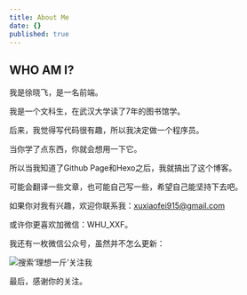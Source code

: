 ```yaml
---
title: About Me
date: {}
published: true
---
```


## WHO AM I?

我是徐晓飞，是一名前端。

我是一个文科生，在武汉大学读了7年的图书馆学。

后来，我觉得写代码很有趣，所以我决定做一个程序员。

当你学了点东西，你就会想用一下它。

所以当我知道了Github Page和Hexo之后，我就搞出了这个博客。

可能会翻译一些文章，也可能自己写一些，希望自己能坚持下去吧。

如果你对我有兴趣，欢迎你联系我：xuxiaofei915@gmail.com

或许你更喜欢加微信：WHU_XXF。

我还有一枚微信公众号，虽然并不怎么更新：

<img src="../../../resource/qr_wxmp.jpg" alt="搜索‘理想一斤’关注我"/>

最后，感谢你的关注。
